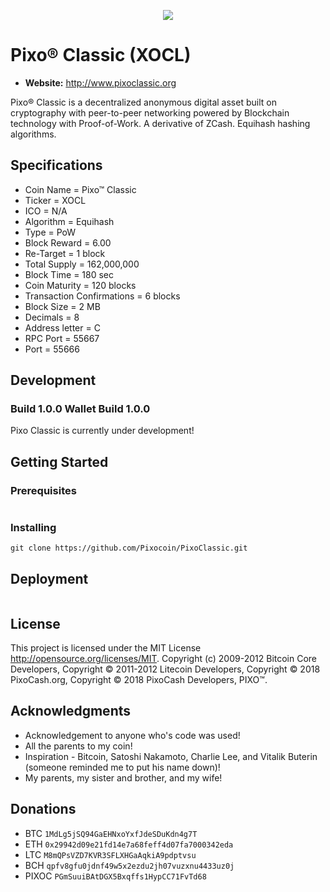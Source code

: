 <p align="center">
	<img src="http://tinyimg.io/i/tEbX8xw.png"/>
</p>

# Pixo® Classic (XOCL)
* __Website:__ http://www.pixoclassic.org


Pixo® Classic is a decentralized anonymous digital asset built on cryptography with peer-to-peer networking powered by Blockchain technology with Proof-of-Work.  A derivative of ZCash.  Equihash hashing algorithms.

## Specifications
* Coin Name = Pixo™ Classic
* Ticker = XOCL
* ICO = N/A
* Algorithm = Equihash
* Type = PoW
* Block Reward = 6.00
* Re-Target = 1 block
* Total Supply = 162,000,000
* Block Time = 180 sec
* Coin Maturity = 120 blocks
* Transaction Confirmations = 6 blocks
* Block Size = 2 MB
* Decimals = 8
* Address letter = C
* RPC Port = 55667
* Port = 55666

## Development
### Build 1.0.0 Wallet Build 1.0.0
Pixo Classic is currently under development!

## Getting Started 

### Prerequisites

```

```

### Installing
```
git clone https://github.com/Pixocoin/PixoClassic.git
```
## Deployment

```

```

## License

This project is licensed under the MIT License http://opensource.org/licenses/MIT.  Copyright (c) 2009-2012 Bitcoin Core Developers, Copyright © 2011-2012 Litecoin Developers, Copyright © 2018 PixoCash.org, Copyright © 2018 PixoCash Developers, PIXO™.
## Acknowledgments

* Acknowledgement to anyone who's code was used!
* All the parents to my coin!
* Inspiration - Bitcoin, Satoshi Nakamoto, Charlie Lee, and Vitalik Buterin (someone reminded me to put his name down)!
* My parents, my sister and brother, and my wife!

## Donations

* BTC ```1MdLg5jSQ94GaEHNxoYxfJdeSDuKdn4g7T```
* ETH ```0x29942d09e21fd14e7a68feff4d07fa7000342eda```
* LTC ```M8mQPsVZD7KVR3SFLXHGaAqkiA9pdptvsu```
* BCH ```qpfv8gfu0jdnf49w5x2ezdu2jh07vuzxnu4433uz0j```
* PIXOC ```PGmSuuiBAtDGX5Bxqffs1HypCC71FvTd68```
